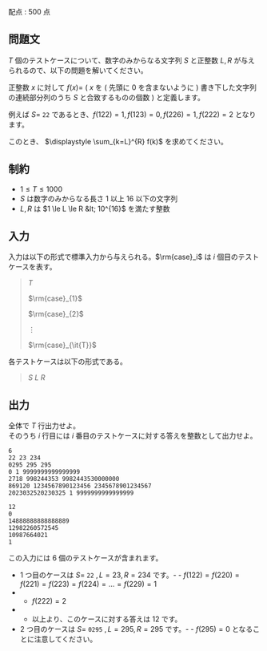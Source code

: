 配点 : $500$ 点

## 問題文

$T$ 個のテストケースについて、数字のみからなる文字列 $S$ と正整数 $L,R$ が与えられるので、以下の問題を解いてください。

正整数 $x$ に対して $f(x)=$ ( $x$ を ( 先頭に $0$ を含まないように ) 書き下した文字列の連続部分列のうち $S$ と合致するものの個数 ) と定義します。

例えば $S=$ `22` であるとき、$f(122) = 1, f(123) = 0, f(226) = 1, f(222) = 2$ となります。

このとき、 $\displaystyle \sum_{k=L}^{R} f(k)$ を求めてください。

## 制約

- $1 \le T \le 1000$
- $S$ は数字のみからなる長さ $1$ 以上 $16$ 以下の文字列
- $L,R$ は $1 \le L \le R &lt; 10^{16}$ を満たす整数

## 入力

入力は以下の形式で標準入力から与えられる。$\rm{case}_i$ は $i$ 個目のテストケースを表す。

> $T$
> 
> $\rm{case}_{1}$
> 
> $\rm{case}_{2}$
> 
> $\vdots$
> 
> $\rm{case}_{\it{T}}$

各テストケースは以下の形式である。

> $S$ $L$ $R$

## 出力

全体で $T$ 行出力せよ。<br>
そのうち $i$ 行目には $i$ 番目のテストケースに対する答えを整数として出力せよ。

```input1
6
22 23 234
0295 295 295
0 1 9999999999999999
2718 998244353 9982443530000000
869120 1234567890123456 2345678901234567
2023032520230325 1 9999999999999999
```

```output1
12
0
14888888888888889
12982260572545
10987664021
1
```

この入力には $6$ 個のテストケースが含まれます。

- $1$ つ目のケースは $S=$ `22` $,L=23,R=234$ です。-   - $f(122)=f(220)=f(221)=f(223)=f(224)=\dots=f(229)=1$
-   - $f(222)=2$
-   - 以上より、このケースに対する答えは $12$ です。
- $2$ つ目のケースは $S=$ `0295` $,L=295,R=295$ です。-   - $f(295)=0$ となることに注意してください。